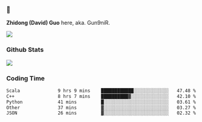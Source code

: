 ### 👋 

**Zhidong (David) Guo** here, aka. Gun9niR.

![](https://komarev.com/ghpvc/?username=Gun9niR&label=Total+Views)

### Github Stats

<img src="https://github-readme-stats.vercel.app/api?username=Gun9niR&count_private=true&show_icons=true&theme=vue-dark&hide_title=true">

### Coding Time

<!--START_SECTION:waka-->

```txt
Scala              9 hrs 9 mins    ████████████░░░░░░░░░░░░░   47.48 %
C++                8 hrs 7 mins    ██████████▓░░░░░░░░░░░░░░   42.10 %
Python             41 mins         █░░░░░░░░░░░░░░░░░░░░░░░░   03.61 %
Other              37 mins         ▓░░░░░░░░░░░░░░░░░░░░░░░░   03.27 %
JSON               26 mins         ▓░░░░░░░░░░░░░░░░░░░░░░░░   02.32 %
```

<!--END_SECTION:waka-->
